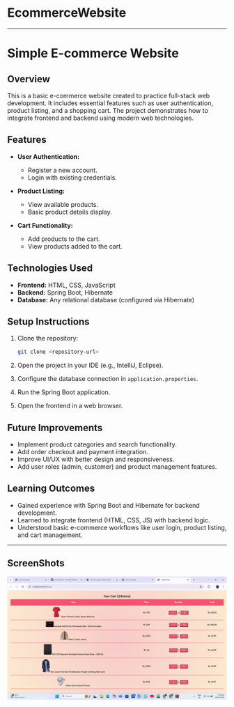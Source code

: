 # EcommerceWebsite

---

# Simple E-commerce Website

## Overview

This is a basic e-commerce website created to practice full-stack web development. It includes essential features such as user authentication, product listing, and a shopping cart. The project demonstrates how to integrate frontend and backend using modern web technologies.

## Features

* **User Authentication:**

  * Register a new account.
  * Login with existing credentials.
* **Product Listing:**

  * View available products.
  * Basic product details display.
* **Cart Functionality:**

  * Add products to the cart.
  * View products added to the cart.

## Technologies Used

* **Frontend:** HTML, CSS, JavaScript
* **Backend:** Spring Boot, Hibernate
* **Database:** Any relational database (configured via Hibernate)

## Setup Instructions

1. Clone the repository:

   ```bash
   git clone <repository-url>
   ```
2. Open the project in your IDE (e.g., IntelliJ, Eclipse).
3. Configure the database connection in `application.properties`.
4. Run the Spring Boot application.
5. Open the frontend in a web browser.

## Future Improvements

* Implement product categories and search functionality.
* Add order checkout and payment integration.
* Improve UI/UX with better design and responsiveness.
* Add user roles (admin, customer) and product management features.

## Learning Outcomes

* Gained experience with Spring Boot and Hibernate for backend development.
* Learned to integrate frontend (HTML, CSS, JS) with backend logic.
* Understood basic e-commerce workflows like user login, product listing, and cart management.

---

## ScreenShots
![CartPage Screenshot](https://github.com/Nandhini245/EcommerceWebsite/blob/main/image.png?raw=true)

